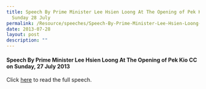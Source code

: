 ```yaml
---
title: Speech By Prime Minister Lee Hsien Loong At The Opening of Pek Kio CC on
  Sunday 28 July
permalink: /Resource/speeches/Speech-By-Prime-Minister-Lee-Hsien-Loong-At-The-Opening-of-Pek-Kio-CC
date: 2013-07-28
layout: post
description: ""
---
```

#### Speech By Prime Minister Lee Hsien Loong At The Opening of Pek Kio CC on Sunday, 27 July 2013

Click [here](/files/NewsRoom/speech-by-prime-minister-lee-hsien-loong-at-the-opening-of-pek-kio-cc-on-sunday-28-july-2013.pdf) to read the full speech.
